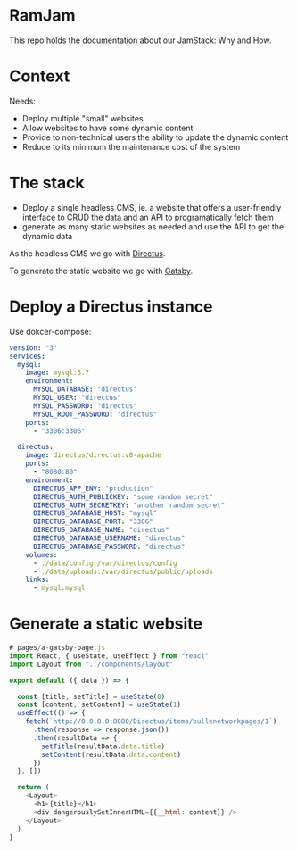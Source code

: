 # RamJam

This repo holds the documentation about our JamStack: Why and How.

# Context

Needs:

- Deploy multiple "small" websites
- Allow websites to have some dynamic content
- Provide to non-technical users the ability to update the dynamic
  content
- Reduce to its minimum the maintenance cost of the system

# The stack

- Deploy a single headless CMS, ie. a website that offers a user-friendly
interface to CRUD the data and an API to programatically fetch them
- generate as many static websites as needed and use the API to get the dynamic data

As the headless CMS we go with [Directus](https://directus.io).

To generate the static website we go with [Gatsby](https://www.gatsbyjs.org).

# Deploy a Directus instance

Use dokcer-compose:

```yaml
version: "3"
services:
  mysql:
    image: mysql:5.7
    environment:
      MYSQL_DATABASE: "directus"
      MYSQL_USER: "directus"
      MYSQL_PASSWORD: "directus"
      MYSQL_ROOT_PASSWORD: "directus"
    ports:
      - "3306:3306"

  directus:
    image: directus/directus:v8-apache
    ports:
      - "8080:80"
    environment:
      DIRECTUS_APP_ENV: "production"
      DIRECTUS_AUTH_PUBLICKEY: "some random secret"
      DIRECTUS_AUTH_SECRETKEY: "another random secret"
      DIRECTUS_DATABASE_HOST: "mysql"
      DIRECTUS_DATABASE_PORT: "3306"
      DIRECTUS_DATABASE_NAME: "directus"
      DIRECTUS_DATABASE_USERNAME: "directus"
      DIRECTUS_DATABASE_PASSWORD: "directus"
    volumes:
      - ./data/config:/var/directus/config
      - ./data/uploads:/var/directus/public/uploads
    links:
      - mysql:mysql
```

# Generate a static website

```js
# pages/a-gatsby-page.js
import React, { useState, useEffect } from "react"
import Layout from "../components/layout"

export default ({ data }) => {

  const [title, setTitle] = useState(0)
  const [content, setContent] = useState(1)
  useEffect(() => {
    fetch(`http://0.0.0.0:8080/Directus/items/bullenetworkpages/1`)
      .then(response => response.json())
      .then(resultData => {
        setTitle(resultData.data.title)
        setContent(resultData.data.content)
      })
  }, [])

  return (
    <Layout>
      <h1>{title}</h1>
      <div dangerouslySetInnerHTML={{__html: content}} />
    </Layout>
  )
}
```
